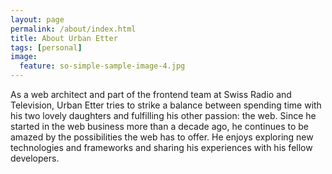 ```yaml
---
layout: page
permalink: /about/index.html
title: About Urban Etter
tags: [personal]
image:
  feature: so-simple-sample-image-4.jpg
---
```


As a web architect and part of the frontend team at Swiss Radio and Television, Urban Etter tries to strike a balance between spending time with his two lovely daughters and fulfilling his other passion: the web. Since he started in the web business more than a decade ago, he continues to be amazed by the possibilities the web has to offer. He enjoys exploring new technologies and frameworks and sharing his experiences with his fellow developers.

